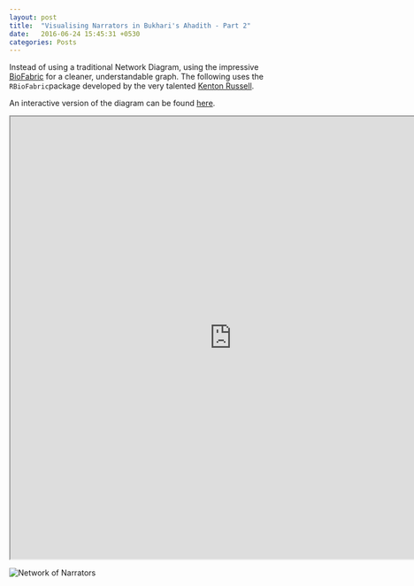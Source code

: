 ```yaml
---
layout: post
title:  "Visualising Narrators in Bukhari's Ahadith - Part 2"
date:   2016-06-24 15:45:31 +0530
categories: Posts
---
```


Instead of using a traditional Network Diagram, using the impressive [BioFabric](http://www.biofabric.org/) for a cleaner, understandable graph. The following uses the `RBioFabric`package developed by the very talented [Kenton Russell](https://github.com/timelyportfolio). 


An interactive version of the diagram can be found [here](http://rpubs.com/aakazmi/bukhariAnalyses_P4).


<iframe src="http://rstudio-pubs-static.s3.amazonaws.com/192128_724d81ae4631435bb6f230ff1d844c40.html#htmlwidget-6885" marginwidth="0" marginheight="0" scrolling="yes" width="800" height="800"></iframe>

![Network of Narrators](http://aliarsalankazmi.github.io/blog_DA/assets/img/bioF1-1.svg)

